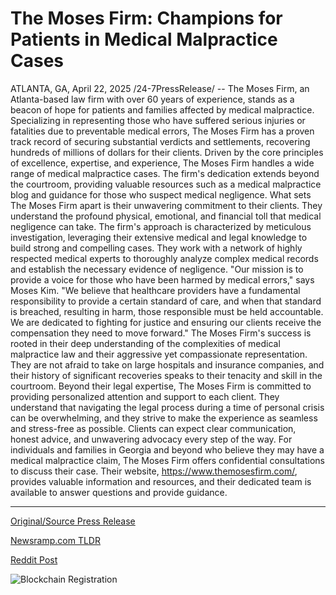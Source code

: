 # The Moses Firm: Champions for Patients in Medical Malpractice Cases

ATLANTA, GA, April 22, 2025 /24-7PressRelease/ -- The Moses Firm, an Atlanta-based law firm with over 60 years of experience, stands as a beacon of hope for patients and families affected by medical malpractice. Specializing in representing those who have suffered serious injuries or fatalities due to preventable medical errors, The Moses Firm has a proven track record of securing substantial verdicts and settlements, recovering hundreds of millions of dollars for their clients.  Driven by the core principles of excellence, expertise, and experience, The Moses Firm handles a wide range of medical malpractice cases.  The firm's dedication extends beyond the courtroom, providing valuable resources such as a medical malpractice blog and guidance for those who suspect medical negligence.  What sets The Moses Firm apart is their unwavering commitment to their clients. They understand the profound physical, emotional, and financial toll that medical negligence can take. The firm's approach is characterized by meticulous investigation, leveraging their extensive medical and legal knowledge to build strong and compelling cases. They work with a network of highly respected medical experts to thoroughly analyze complex medical records and establish the necessary evidence of negligence.  "Our mission is to provide a voice for those who have been harmed by medical errors," says Moses Kim. "We believe that healthcare providers have a fundamental responsibility to provide a certain standard of care, and when that standard is breached, resulting in harm, those responsible must be held accountable. We are dedicated to fighting for justice and ensuring our clients receive the compensation they need to move forward."  The Moses Firm's success is rooted in their deep understanding of the complexities of medical malpractice law and their aggressive yet compassionate representation. They are not afraid to take on large hospitals and insurance companies, and their history of significant recoveries speaks to their tenacity and skill in the courtroom.  Beyond their legal expertise, The Moses Firm is committed to providing personalized attention and support to each client. They understand that navigating the legal process during a time of personal crisis can be overwhelming, and they strive to make the experience as seamless and stress-free as possible. Clients can expect clear communication, honest advice, and unwavering advocacy every step of the way.  For individuals and families in Georgia and beyond who believe they may have a medical malpractice claim, The Moses Firm offers confidential consultations to discuss their case. Their website, https://www.themosesfirm.com/, provides valuable information and resources, and their dedicated team is available to answer questions and provide guidance. 

---

[Original/Source Press Release](https://www.24-7pressrelease.com/press-release/522086/the-moses-firm-champions-for-patients-in-medical-malpractice-cases)
                    

[Newsramp.com TLDR](https://newsramp.com/curated-news/the-moses-firm-stands-as-a-beacon-of-hope-for-medical-malpractice-victims/05c40c267b66aa2d110e15f407f4f9aa) 

 



[Reddit Post](https://www.reddit.com/r/newsramp/comments/1k7b393/the_moses_firm_stands_as_a_beacon_of_hope_for/) 



![Blockchain Registration](https://cdn.newsramp.app/24-7PressRelease/qrcode/254/25/epic0g0i.webp)
